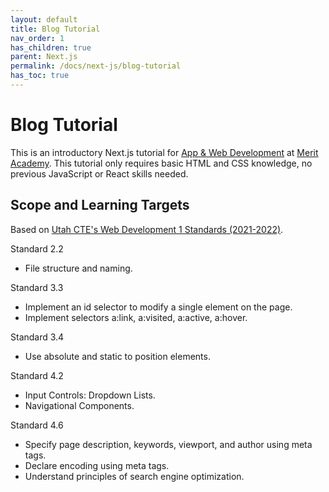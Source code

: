 ```yaml
---
layout: default
title: Blog Tutorial
nav_order: 1
has_children: true
parent: Next.js
permalink: /docs/next-js/blog-tutorial
has_toc: true
---
```


# Blog Tutorial

This is an introductory Next.js tutorial for [App & Web Development](https://cs.meritacademy.tech/#/disclosure?name=app-and-web-development-1) at [Merit Academy](https://meritacademy.tech). This tutorial only requires basic HTML and CSS knowledge, no previous JavaScript or React skills needed.

## Scope and Learning Targets

Based on [Utah CTE's Web Development 1 Standards (2021-2022)](https://www.schools.utah.gov/file/0dbbb614-8af0-41ce-b3d9-6de72841d1c4).

Standard 2.2

- File structure and naming.

Standard 3.3

- Implement an id selector to modify a single element on the page.
- Implement selectors a:link, a:visited, a:active, a:hover.

Standard 3.4

- Use absolute and static to position elements.

Standard 4.2

- Input Controls: Dropdown Lists.
- Navigational Components.

Standard 4.6

- Specify page description, keywords, viewport, and author using meta tags.
- Declare encoding using meta tags.
- Understand principles of search engine optimization.
